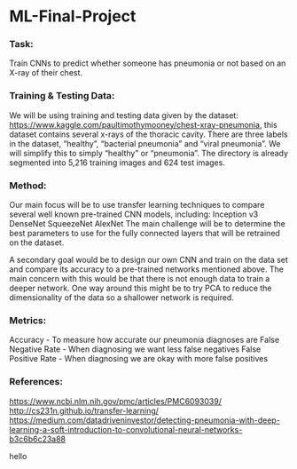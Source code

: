 # ML-Final-Project

### Task: 
Train CNNs to predict whether someone has pneumonia or not based on an X-ray of their chest.

### Training & Testing Data: 
We will be using training and testing data given by the dataset: https://www.kaggle.com/paultimothymooney/chest-xray-pneumonia, this dataset contains several x-rays of the thoracic cavity. There are three labels in the dataset, “healthy”, “bacterial pneumonia” and “viral pneumonia”. We will simplify this to simply “healthy” or “pneumonia”. The directory is already segmented into 5,216 training images and 624 test images.

### Method: 
Our main focus will be to use transfer learning techniques to compare several well known pre-trained CNN models, including:
Inception v3
DenseNet
SqueezeNet
AlexNet
The main challenge will be to determine the best parameters to use for the fully connected layers that will be retrained on the dataset.

A secondary goal would be to design our own CNN and train on the data set and compare its accuracy to a pre-trained networks mentioned above. The main concern with this would be that there is not enough data to train a deeper network. One way around this might be to try PCA to reduce the dimensionality of the data so a shallower network is required.

### Metrics: 
Accuracy - To measure how accurate our pneumonia diagnoses are 
False Negative Rate - When diagnosing we want less false negatives
False Positive Rate - When diagnosing we are okay with more false positives

### References:
https://www.ncbi.nlm.nih.gov/pmc/articles/PMC6093039/
http://cs231n.github.io/transfer-learning/ 
https://medium.com/datadriveninvestor/detecting-pneumonia-with-deep-learning-a-soft-introduction-to-convolutional-neural-networks-b3c6b6c23a88


hello